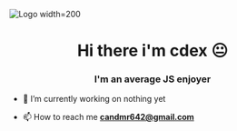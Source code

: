 ![Logo](https://u.cubeupload.com/cdex/thumb19201100068.jpg) width=200 
<h1 align="center">Hi there i'm cdex 😐 </h1>
<h3 align="center">I'm an average JS enjoyer </h3>



- 🔭 I’m currently working on nothing yet


- 📫 How to reach me **candmr642@gmail.com**


